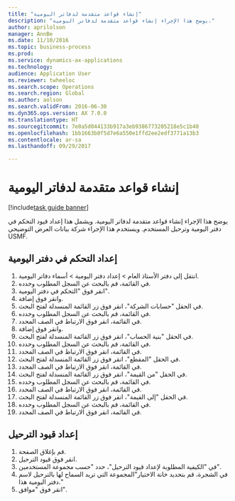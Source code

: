 ```yaml
--- 
title: "إنشاء قواعد متقدمة لدفاتر اليومية"
description: "يوضح هذا الإجراء إنشاء قواعد متقدمة لدفاتر اليومية."
author: aprilolson
manager: AnnBe
ms.date: 11/10/2016
ms.topic: business-process
ms.prod: 
ms.service: dynamics-ax-applications
ms.technology: 
audience: Application User
ms.reviewer: twheeloc
ms.search.scope: Operations
ms.search.region: Global
ms.author: aolson
ms.search.validFrom: 2016-06-30
ms.dyn365.ops.version: AX 7.0.0
ms.translationtype: HT
ms.sourcegitcommit: 7e0a5d044133b917a3eb9386773205218e5c1b40
ms.openlocfilehash: 1bb1663b0f5d7e6a550e1ffd2ee2edf3771a13b3
ms.contentlocale: ar-sa
ms.lasthandoff: 09/29/2017

---
```

# <a name="create-advanced-rules-for-journals"></a>إنشاء قواعد متقدمة لدفاتر اليومية

[!include[task guide banner](../../includes/task-guide-banner.md)]

يوضح هذا الإجراء إنشاء قواعد متقدمة لدفاتر اليومية. ويشمل هذا إعداد قيود التحكم في دفتر اليومية وترحيل المستخدم. ويستخدم هذا الإجراء شركة بيانات العرض التوضيحي USMF.


## <a name="set-up-journal-control"></a>إعداد التحكم في دفتر اليومية
1. انتقل إلى دفتر الأستاذ العام > إعداد دفتر اليومية > أسماء دفاتر اليومية.
2. في القائمة، قم بالبحث عن السجل المطلوب وحدده.
3. انقر فوق "التحكم في دفتر اليومية".
4. وانقر فوق إضافة.
5. في الحقل "حسابات الشركة"، انقر فوق زر القائمة المنسدلة لفتح البحث.
6. في القائمة، قم بالبحث عن السجل المطلوب وحدده.
7. في القائمة، انقر فوق الارتباط في الصف المحدد.
8. وانقر فوق إضافة.
9. في الحقل "بنية الحساب"، انقر فوق زر القائمة المنسدلة لفتح البحث.
10. في القائمة، قم بالبحث عن السجل المطلوب وحدده.
11. في القائمة، انقر فوق الارتباط في الصف المحدد.
12. في الحقل "المقطع"، انقر فوق زر القائمة المنسدلة لفتح البحث.
13. في القائمة، انقر فوق الارتباط في الصف المحدد.
14. في الحقل "من القيمة"، انقر فوق زر القائمة المنسدلة لفتح البحث.
15. في القائمة، قم بالبحث عن السجل المطلوب وحدده.
16. في القائمة، انقر فوق الارتباط في الصف المحدد.
17. في الحقل "إلى القيمة‬"، انقر فوق زر القائمة المنسدلة لفتح البحث.
18. في القائمة، قم بالبحث عن السجل المطلوب وحدده.
19. في القائمة، انقر فوق الارتباط في الصف المحدد.

## <a name="set-up-posting-restrictions"></a>إعداد قيود الترحيل
1. قم بإغلاق الصفحة.
2. انقر فوق ‏‏قيود الترحيل.
3. في "الكيفية المطلوبة لإعداد قيود الترحيل"، حدد "حسب مجموعة المستخدمين".
4. في الشجرة، قم بتحديد خانة الاختيار"المجموعة التي تريد السماح لها بالترحيل لاسم دفتر اليومية هذا."
5. انقر فوق "موافق".


